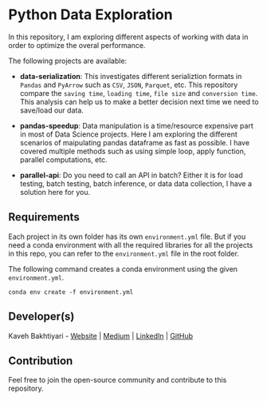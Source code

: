 # Python Data Exploration

In this repository, I am exploring different aspects of working with data in order to optimize the overal performance.

The following projects are available:

- **data-serialization**: This investigates different serializtion formats in `Pandas` and `PyArrow` such as `CSV`, `JSON`, `Parquet`, etc. This repository compare the `saving time`, `loading time`, `file size` and `conversion time`. This analysis can help us to make a better decision next time we need to save/load our data.

- **pandas-speedup**: Data manipulation is a time/resource expensive part in most of Data Science projects. Here I am exploring the different scenarios of maipulating pandas dataframe as fast as possible. I have covered multiple methods such as using simple loop, apply function, parallel computations, etc.

- **parallel-api**: Do you need to call an API in batch? Either it is for load testing, batch testing, batch inference, or data data collection, I have a solution here for you.

## Requirements

Each project in its own folder has its own `environment.yml` file. But if you need a conda environment with all the required libraries for all the projects in this repo, you can refer to the `environment.yml` file in the root folder.

The following command creates a conda environment using the given `environment.yml`.

    conda env create -f environment.yml

## Developer(s)

Kaveh Bakhtiyari - [Website](http://bakhtiyari.com) | [Medium](https://medium.com/@bakhtiyari)
  | [LinkedIn](https://www.linkedin.com/in/bakhtiyari) | [GitHub](https://github.com/kavehbc)

## Contribution

Feel free to join the open-source community and contribute to this repository.
